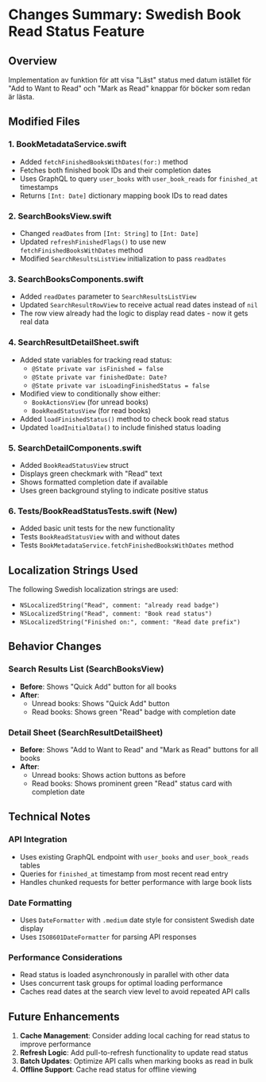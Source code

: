# Changes Summary: Swedish Book Read Status Feature

## Overview
Implementation av funktion för att visa "Läst" status med datum istället för "Add to Want to Read" och "Mark as Read" knappar för böcker som redan är lästa.

## Modified Files

### 1. BookMetadataService.swift
- Added `fetchFinishedBooksWithDates(for:)` method
- Fetches both finished book IDs and their completion dates
- Uses GraphQL to query `user_books` with `user_book_reads` for `finished_at` timestamps
- Returns `[Int: Date]` dictionary mapping book IDs to read dates

### 2. SearchBooksView.swift
- Changed `readDates` from `[Int: String]` to `[Int: Date]`
- Updated `refreshFinishedFlags()` to use new `fetchFinishedBooksWithDates` method
- Modified `SearchResultsListView` initialization to pass `readDates`

### 3. SearchBooksComponents.swift
- Added `readDates` parameter to `SearchResultsListView`
- Updated `SearchResultRowView` to receive actual read dates instead of `nil`
- The row view already had the logic to display read dates - now it gets real data

### 4. SearchResultDetailSheet.swift
- Added state variables for tracking read status:
  - `@State private var isFinished = false`
  - `@State private var finishedDate: Date?`
  - `@State private var isLoadingFinishedStatus = false`
- Modified view to conditionally show either:
  - `BookActionsView` (for unread books)
  - `BookReadStatusView` (for read books)
- Added `loadFinishedStatus()` method to check book read status
- Updated `loadInitialData()` to include finished status loading

### 5. SearchDetailComponents.swift
- Added `BookReadStatusView` struct
- Displays green checkmark with "Read" text
- Shows formatted completion date if available
- Uses green background styling to indicate positive status

### 6. Tests/BookReadStatusTests.swift (New)
- Added basic unit tests for the new functionality
- Tests `BookReadStatusView` with and without dates
- Tests `BookMetadataService.fetchFinishedBooksWithDates` method

## Localization Strings Used
The following Swedish localization strings are used:
- `NSLocalizedString("Read", comment: "already read badge")`
- `NSLocalizedString("Read", comment: "Book read status")`
- `NSLocalizedString("Finished on:", comment: "Read date prefix")`

## Behavior Changes

### Search Results List (SearchBooksView)
- **Before**: Shows "Quick Add" button for all books
- **After**: 
  - Unread books: Shows "Quick Add" button
  - Read books: Shows green "Read" badge with completion date

### Detail Sheet (SearchResultDetailSheet)
- **Before**: Shows "Add to Want to Read" and "Mark as Read" buttons for all books
- **After**:
  - Unread books: Shows action buttons as before
  - Read books: Shows prominent green "Read" status card with completion date

## Technical Notes

### API Integration
- Uses existing GraphQL endpoint with `user_books` and `user_book_reads` tables
- Queries for `finished_at` timestamp from most recent read entry
- Handles chunked requests for better performance with large book lists

### Date Formatting
- Uses `DateFormatter` with `.medium` date style for consistent Swedish date display
- Uses `ISO8601DateFormatter` for parsing API responses

### Performance Considerations
- Read status is loaded asynchronously in parallel with other data
- Uses concurrent task groups for optimal loading performance
- Caches read dates at the search view level to avoid repeated API calls

## Future Enhancements

1. **Cache Management**: Consider adding local caching for read status to improve performance
2. **Refresh Logic**: Add pull-to-refresh functionality to update read status
3. **Batch Updates**: Optimize API calls when marking books as read in bulk
4. **Offline Support**: Cache read status for offline viewing